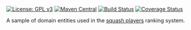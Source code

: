 [![License: GPL v3](https://img.shields.io/badge/license-GPL%20v3-blue.svg)](https://www.gnu.org/licenses/gpl-3.0)
[![Maven Central](https://maven-badges.herokuapp.com/maven-central/com.github.forwardloop/highrung-model_2.11/badge.svg)](https://maven-badges.herokuapp.com/maven-central/com.github.forwardloop/highrung-model_2.11)
[![Build Status](https://travis-ci.org/forwardloop/highrung-model.svg)](https://travis-ci.org/forwardloop/highrung-model)
[![Coverage Status](https://coveralls.io/repos/github/forwardloop/highrung-model/badge.svg?branch=master)](https://coveralls.io/github/forwardloop/highrung-model?branch=master)

A sample of domain entities used in the [squash players](https://www.squashpoints.com) ranking system. 